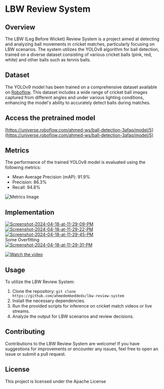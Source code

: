 # LBW Review System

## Overview
The LBW (Leg Before Wicket) Review System is a project aimed at detecting and analyzing ball movements in cricket matches, particularly focusing on LBW scenarios. The system utilizes the YOLOv8 algorithm for ball detection, trained on a diverse dataset consisting of various cricket balls (pink, red, white) and other balls such as tennis balls.

## Dataset
The YOLOv9 model has been trained on a comprehensive dataset available on [Roboflow](https://universe.roboflow.com/cricket-2rxrt/cricket-ball-detection/dataset/1). This dataset includes a wide range of cricket ball images captured from different angles and under various lighting conditions, enhancing the model's ability to accurately detect balls during matches.

## Access the pretrained model
[https://universe.roboflow.com/ahmed-ws/ball-detection-3afaq/model/5](https://universe.roboflow.com/ahmed-ws/ball-detection-3afaq/model/5)

## Metrics
The performance of the trained YOLOv8 model is evaluated using the following metrics:
- Mean Average Precision (mAP): 91.9%
- Precision: 86.3%
- Recall: 94.8%

![Metrics Image](https://i.ibb.co/2g5NFkC/download.png)

## Implementation
<a href="https://ibb.co/jHgJLnw"><img src="https://i.ibb.co/V32wvfC/Screenshot-2024-04-18-at-11-29-09-PM.jpg" alt="Screenshot-2024-04-18-at-11-29-09-PM" border="0"></a>
<a href="https://ibb.co/DYFrchM"><img src="https://i.ibb.co/0KLs4T9/Screenshot-2024-04-18-at-11-29-22-PM.jpg" alt="Screenshot-2024-04-18-at-11-29-22-PM" border="0"></a>
<a href="https://imgbb.com/"><img src="https://i.ibb.co/jw1pcGk/Screenshot-2024-04-18-at-11-29-45-PM.jpg" alt="Screenshot-2024-04-18-at-11-29-45-PM" border="0"></a><br>
Some Overfitting
<br>
<a href="https://ibb.co/TLD6N3b"><img src="https://i.ibb.co/5FXmJHn/Screenshot-2024-04-18-at-11-29-31-PM.jpg" alt="Screenshot-2024-04-18-at-11-29-31-PM" border="0"></a>

[![Watch the video](https://img.youtube.com/vi/Oge4KK_aU78/0.jpg)](https://www.youtube.com/watch?v=Oge4KK_aU78)


## Usage
To utilize the LBW Review System:
1. Clone the repository: `git clone https://github.com/ahmedembeddedx/lbw-review-system`
2. Install the necessary dependencies.
3. Run the provided scripts for inference on cricket match videos or live streams.
4. Analyze the output for LBW scenarios and review decisions.

## Contributing
Contributions to the LBW Review System are welcome! If you have suggestions for improvements or encounter any issues, feel free to open an issue or submit a pull request.

## License
This project is licensed under the Apache License
